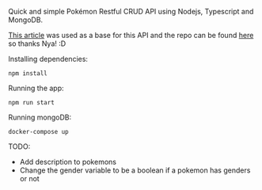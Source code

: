 Quick and simple Pokémon Restful CRUD API using Nodejs, Typescript and MongoDB.

[This article](https://dev.to/nyagarcia/pokeapi-rest-in-nodejs-with-express-typescript-mongodb-and-docker-part-1-5f8g) was used as a base for this API and the repo can be found [here](https://github.com/NyaGarcia/pokeAPI) so thanks Nya! :D

Installing dependencies:
```
npm install
```

Running the app:
```
npm run start
```

Running mongoDB:
```
docker-compose up
```

TODO:
- Add description to pokemons
- Change the gender variable to be a boolean if a pokemon has genders or not
